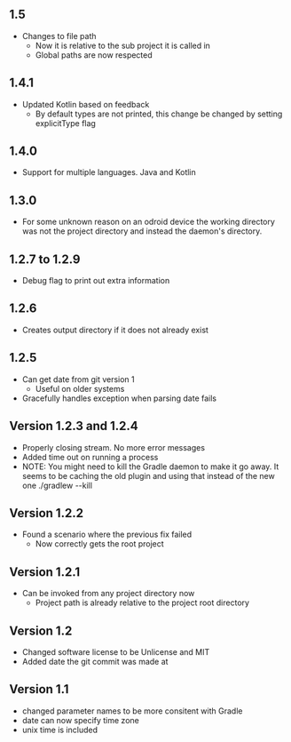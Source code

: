 ## 1.5

- Changes to file path
  * Now it is relative to the sub project it is called in
  * Global paths are now respected

## 1.4.1

- Updated Kotlin based on feedback
  * By default types are not printed, this change be changed by setting explicitType flag

## 1.4.0

- Support for multiple languages. Java and Kotlin

## 1.3.0

- For some unknown reason on an odroid device the working directory was
  not the project directory and instead the daemon's directory.

## 1.2.7 to 1.2.9

- Debug flag to print out extra information

## 1.2.6

- Creates output directory if it does not already exist

## 1.2.5

- Can get date from git version 1
  * Useful on older systems
- Gracefully handles exception when parsing date fails

## Version 1.2.3 and 1.2.4

- Properly closing stream. No more error messages
- Added time out on running a process
- NOTE: You might need to kill the Gradle daemon to make it go away. 
  It seems to be caching the old plugin and using that instead of the new one
  ./gradlew --kill

## Version 1.2.2

- Found a scenario where the previous fix failed
  * Now correctly gets the root project

## Version 1.2.1

- Can be invoked from any project directory now
  * Project path is already relative to the project root directory

## Version 1.2

- Changed software license to be Unlicense and MIT
- Added date the git commit was made at

## Version 1.1

- changed parameter names to be more consitent with Gradle
- date can now specify time zone
- unix time is included
